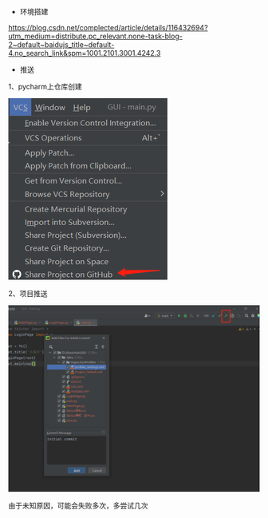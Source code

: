 - 环境搭建

https://blog.csdn.net/complected/article/details/116432694?utm_medium=distribute.pc_relevant.none-task-blog-2~default~baidujs_title~default-4.no_search_link&spm=1001.2101.3001.4242.3

- 推送

1、pycharm上仓库创建

![在github上创建仓库.png](photos/仓库创建.png)

2、项目推送

![项目推送.png](photos/项目推送.png)


由于未知原因，可能会失败多次，多尝试几次